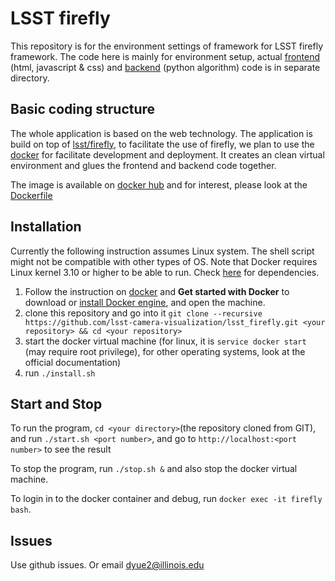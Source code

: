 # LSST firefly

This repository is for the environment settings of framework for LSST firefly framework. The code here is mainly for environment setup, actual [frontend][1] (html, javascript & css) and [backend][2] (python algorithm) code is in separate directory.


Basic coding structure
----------------------

The whole application is based on the web technology. The application is build on top of [lsst/firefly][3], to facilitate the use of firefly, we plan to use the [docker][4] for facilitate development and deployment. It creates an clean virtual environment and glues the frontend and backend code together.

The image is available on [docker hub][7] and for interest, please look at the [Dockerfile][8]

Installation
------------
Currently the following instruction assumes Linux system. The shell script might not be compatible with other types of OS. Note that Docker requires Linux kernel 3.10 or higher to be able to run. Check [here][9] for dependencies.

1. Follow the instruction on [docker][4] and **Get started with Docker** to download or [install Docker engine][10], and open the machine.
2. clone this repository and go into it `git clone --recursive https://github.com/lsst-camera-visualization/lsst_firefly.git <your repository> && cd <your repository>`
3. start the docker virtual machine (for linux, it is `service docker start` (may require root privilege), for other operating systems, look at the official documentation)
4. run `./install.sh`


Start and Stop
----

To run the program, `cd <your directory>`(the repository cloned from GIT), and run `./start.sh <port number>`, and go to `http://localhost:<port number>` to see the result

To stop the program, run `./stop.sh &` and also stop the docker virtual machine.

To login in to the docker container and debug, run `docker exec -it firefly bash`.




Issues
------

Use github issues. Or email dyue2@illinois.edu

[1]: https://github.com/lsst-camera-visualization/frontend
[2]: https://github.com/lsst-camera-visualization/backend
[3]: https://github.com/lsst/firefly
[4]: https://www.docker.com/
[7]: https://hub.docker.com/r/victorren/ff_server/
[8]: https://github.com/lsst-camera-visualization/lsst_firefly/blob/master/Dockerfile
[9]: https://docs.docker.com/engine/installation/binaries/
[10]: https://docs.docker.com/engine/installation/





